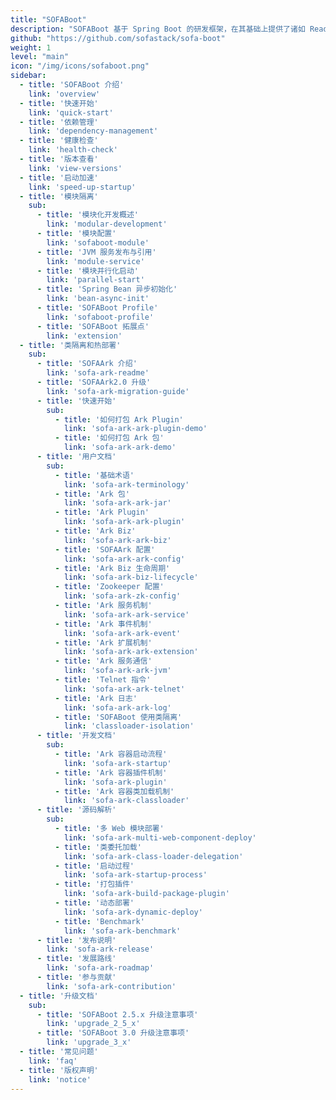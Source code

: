 ```yaml
---
title: "SOFABoot"
description: "SOFABoot 基于 Spring Boot 的研发框架，在其基础上提供了诸如 Readiness Check，类隔离，日志空间隔离，Bean 异步初始化等能力。"
github: "https://github.com/sofastack/sofa-boot"
weight: 1
level: "main"
icon: "/img/icons/sofaboot.png"
sidebar:
  - title: 'SOFABoot 介绍'  	
    link: 'overview'
  - title: '快速开始'  	
    link: 'quick-start'
  - title: '依赖管理'  	
    link: 'dependency-management'
  - title: '健康检查'  	
    link: 'health-check'
  - title: '版本查看'  	
    link: 'view-versions'
  - title: '启动加速'  	
    link: 'speed-up-startup'
  - title: '模块隔离'
    sub:
      - title: '模块化开发概述'  	
        link: 'modular-development'
      - title: '模块配置'  	
        link: 'sofaboot-module'
      - title: 'JVM 服务发布与引用'  	
        link: 'module-service'
      - title: '模块并行化启动'  	
        link: 'parallel-start'
      - title: 'Spring Bean 异步初始化'  	
        link: 'bean-async-init'
      - title: 'SOFABoot Profile'  	
        link: 'sofaboot-profile'
      - title: 'SOFABoot 拓展点'  	
        link: 'extension'
  - title: '类隔离和热部署'
    sub:
      - title: 'SOFAArk 介绍'  	
        link: 'sofa-ark-readme'
      - title: 'SOFAArk2.0 升级'  	
        link: 'sofa-ark-migration-guide'
      - title: '快速开始'
        sub:
          - title: '如何打包 Ark Plugin'  	
            link: 'sofa-ark-ark-plugin-demo'
          - title: '如何打包 Ark 包'  	
            link: 'sofa-ark-ark-demo'
      - title: '用户文档'
        sub:
          - title: '基础术语'  	
            link: 'sofa-ark-terminology'
          - title: 'Ark 包'  	
            link: 'sofa-ark-ark-jar'
          - title: 'Ark Plugin'  	
            link: 'sofa-ark-ark-plugin'
          - title: 'Ark Biz'  	
            link: 'sofa-ark-ark-biz'
          - title: 'SOFAArk 配置'  	
            link: 'sofa-ark-ark-config'
          - title: 'Ark Biz 生命周期'  	
            link: 'sofa-ark-biz-lifecycle'
          - title: 'Zookeeper 配置'  	
            link: 'sofa-ark-zk-config'
          - title: 'Ark 服务机制'  	
            link: 'sofa-ark-ark-service'
          - title: 'Ark 事件机制'  	
            link: 'sofa-ark-ark-event'
          - title: 'Ark 扩展机制'  	
            link: 'sofa-ark-ark-extension'
          - title: 'Ark 服务通信'  	
            link: 'sofa-ark-ark-jvm'
          - title: 'Telnet 指令'  	
            link: 'sofa-ark-ark-telnet'
          - title: 'Ark 日志'  	
            link: 'sofa-ark-ark-log'
          - title: 'SOFABoot 使用类隔离'  	
            link: 'classloader-isolation'
      - title: '开发文档'
        sub:
          - title: 'Ark 容器启动流程'  	
            link: 'sofa-ark-startup'
          - title: 'Ark 容器插件机制'  	
            link: 'sofa-ark-plugin'
          - title: 'Ark 容器类加载机制'  	
            link: 'sofa-ark-classloader'
      - title: '源码解析'
        sub:
          - title: '多 Web 模块部署'  	
            link: 'sofa-ark-multi-web-component-deploy'
          - title: '类委托加载'  	
            link: 'sofa-ark-class-loader-delegation'
          - title: '启动过程'  	
            link: 'sofa-ark-startup-process'
          - title: '打包插件'  	
            link: 'sofa-ark-build-package-plugin'
          - title: '动态部署'  	
            link: 'sofa-ark-dynamic-deploy'
          - title: 'Benchmark'  	
            link: 'sofa-ark-benchmark'
      - title: '发布说明'
        link: 'sofa-ark-release'
      - title: '发展路线'
        link: 'sofa-ark-roadmap'
      - title: '参与贡献'
        link: 'sofa-ark-contribution'
  - title: '升级文档'
    sub:
      - title: 'SOFABoot 2.5.x 升级注意事项'  	
        link: 'upgrade_2_5_x'
      - title: 'SOFABoot 3.0 升级注意事项'  	
        link: 'upgrade_3_x'
  - title: '常见问题'  	
    link: 'faq'
  - title: '版权声明'  	
    link: 'notice'
---
```

